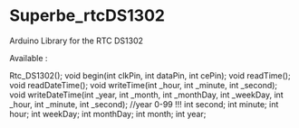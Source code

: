 # Superbe_rtcDS1302
Arduino Library for the RTC DS1302

Available :

Rtc_DS1302();
void begin(int clkPin, int dataPin, int cePin);
void readTime();
void readDateTime();
void writeTime(int _hour, int _minute, int _second);
void writeDateTime(int _year, int _month, int _monthDay, int _weekDay, int _hour, int _minute, int _second); //year 0-99 !!!
int second;
int minute;
int hour;
int weekDay;
int monthDay;
int month;
int year;
